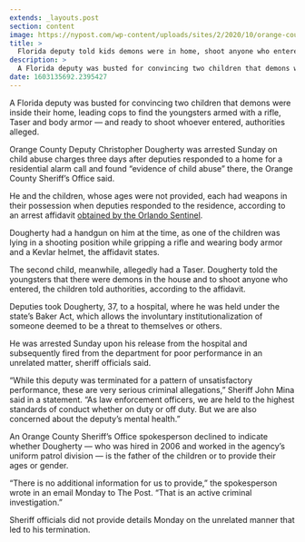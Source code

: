 ```yaml
--- 
extends: _layouts.post 
section: content 
image: https://nypost.com/wp-content/uploads/sites/2/2020/10/orange-county-66.jpg?quality=90&strip=all&w=1200 
title: > 
  Florida deputy told kids demons were in home, shoot anyone who entered 
description: > 
  A Florida deputy was busted for convincing two children that demons were inside their home, leading cops to find the youngsters armed with a rifle, Taser and body armor — and ready to shoot whoever entered, authorities alleged.Orange County Deputy Christopher Dougherty was arrested Sunday on child abuse charges three days after deputies responded to a home for a residential alarm call and found “evidence of child abuse” there, the Orange County Sheriff’s Office said.Dougherty told the youngsters that there were demons in the house and to shoot anyone who entered, the children told authorities, according to the affidavit.“There is no additional information for us to provide,” the spokesperson wrote in an email Monday to The Post.“That is an active criminal investigation.”Sheriff officials did not provide details Monday on the unrelated manner that led to his termination. 
date: 1603135692.2395427 
--- 
```

<div><p>A Florida deputy was busted for convincing two children that demons were inside their home, leading cops to find the youngsters armed with a rifle, Taser and body armor &#8212; and ready to shoot whoever entered, authorities alleged.</p>
<p>Orange County Deputy Christopher Dougherty was arrested Sunday on child abuse charges three days after deputies responded to a home for a residential alarm call and found &#8220;evidence of child abuse&#8221; there, the Orange County Sheriff&#8217;s Office said.</p>
<p>He and the children, whose ages were not provided, each had weapons in their possession when deputies responded to the residence, according to an arrest affidavit <a href="https://www.orlandosentinel.com/news/breaking-news/os-ne-orange-deputy-arrested-child-abuse-20201019-zpnyrje32zbwvobb67ihd4ch6q-story.html" target="_blank" rel="noopener noreferrer">obtained by the Orlando Sentinel</a>.</p>
<p>Dougherty had a handgun on him at the time, as one of the children was lying in a shooting position while gripping a rifle and wearing body armor and a Kevlar helmet, the affidavit states.</p>
<p>The second child, meanwhile, allegedly had a Taser. Dougherty told the youngsters that there were demons in the house and to shoot anyone who entered, the children told authorities, according to the affidavit.</p>
<p>Deputies took Dougherty, 37, to a hospital, where he was held under the state&#8217;s Baker Act, which allows the involuntary institutionalization of someone deemed to be a threat to themselves or others.</p>
<p>He was arrested Sunday upon his release from the hospital and subsequently fired from the department for poor performance in an unrelated matter, sheriff officials said.</p>
<p>&#8220;While this deputy was terminated for a pattern of unsatisfactory performance, these are very serious criminal allegations,&#8221; Sheriff John Mina said in a statement. &#8220;As law enforcement officers, we are held to the highest standards of conduct whether on duty or off duty. But we are also concerned about the deputy&#8217;s mental health.&#8221;</p>
<p>An Orange County Sheriff&#8217;s Office spokesperson declined to indicate whether Dougherty &#8212; who was hired in 2006 and worked in the agency&#8217;s uniform patrol division &#8212; is the father of the children or to provide their ages or gender.</p>
<p>&#8220;There is no additional information for us to provide,&#8221; the spokesperson wrote in an email Monday to The Post. &#8220;That is an active criminal investigation.&#8221;</p>
<p>Sheriff officials did not provide details Monday on the unrelated manner that led to his termination.</p>
			</div>